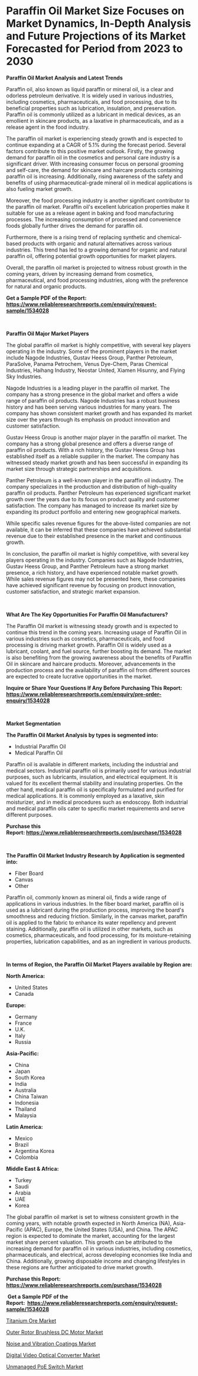 <p><h1>Paraffin Oil Market Size Focuses on Market Dynamics, In-Depth Analysis and Future Projections of its Market Forecasted for Period from 2023 to 2030</h1></p><p><strong>Paraffin Oil Market Analysis and Latest Trends</strong></p>
<p><p>Paraffin oil, also known as liquid paraffin or mineral oil, is a clear and odorless petroleum derivative. It is widely used in various industries, including cosmetics, pharmaceuticals, and food processing, due to its beneficial properties such as lubrication, insulation, and preservation. Paraffin oil is commonly utilized as a lubricant in medical devices, as an emollient in skincare products, as a laxative in pharmaceuticals, and as a release agent in the food industry.</p><p>The paraffin oil market is experiencing steady growth and is expected to continue expanding at a CAGR of 5.1% during the forecast period. Several factors contribute to this positive market outlook. Firstly, the growing demand for paraffin oil in the cosmetics and personal care industry is a significant driver. With increasing consumer focus on personal grooming and self-care, the demand for skincare and haircare products containing paraffin oil is increasing. Additionally, rising awareness of the safety and benefits of using pharmaceutical-grade mineral oil in medical applications is also fueling market growth.</p><p>Moreover, the food processing industry is another significant contributor to the paraffin oil market. Paraffin oil's excellent lubrication properties make it suitable for use as a release agent in baking and food manufacturing processes. The increasing consumption of processed and convenience foods globally further drives the demand for paraffin oil.</p><p>Furthermore, there is a rising trend of replacing synthetic and chemical-based products with organic and natural alternatives across various industries. This trend has led to a growing demand for organic and natural paraffin oil, offering potential growth opportunities for market players.</p><p>Overall, the paraffin oil market is projected to witness robust growth in the coming years, driven by increasing demand from cosmetics, pharmaceutical, and food processing industries, along with the preference for natural and organic products.</p></p>
<p><strong>Get a Sample PDF of the Report:&nbsp; <a href="https://www.reliableresearchreports.com/enquiry/request-sample/1534028">https://www.reliableresearchreports.com/enquiry/request-sample/1534028</a></strong></p>
<p>&nbsp;</p>
<p><strong>Paraffin Oil Major Market Players</strong></p>
<p><p>The global paraffin oil market is highly competitive, with several key players operating in the industry. Some of the prominent players in the market include Nagode Industries, Gustav Heess Group, Panther Petroleum, ParaSolve, Panama Petrochem, Venus Dye-Chem, Paras Chemical Industries, Haihang Industry, Neostar United, Xiamen Hisunny, and Flying Sky Industries.</p><p>Nagode Industries is a leading player in the paraffin oil market. The company has a strong presence in the global market and offers a wide range of paraffin oil products. Nagode Industries has a robust business history and has been serving various industries for many years. The company has shown consistent market growth and has expanded its market size over the years through its emphasis on product innovation and customer satisfaction.</p><p>Gustav Heess Group is another major player in the paraffin oil market. The company has a strong global presence and offers a diverse range of paraffin oil products. With a rich history, the Gustav Heess Group has established itself as a reliable supplier in the market. The company has witnessed steady market growth and has been successful in expanding its market size through strategic partnerships and acquisitions.</p><p>Panther Petroleum is a well-known player in the paraffin oil industry. The company specializes in the production and distribution of high-quality paraffin oil products. Panther Petroleum has experienced significant market growth over the years due to its focus on product quality and customer satisfaction. The company has managed to increase its market size by expanding its product portfolio and entering new geographical markets.</p><p>While specific sales revenue figures for the above-listed companies are not available, it can be inferred that these companies have achieved substantial revenue due to their established presence in the market and continuous growth.</p><p>In conclusion, the paraffin oil market is highly competitive, with several key players operating in the industry. Companies such as Nagode Industries, Gustav Heess Group, and Panther Petroleum have a strong market presence, a rich history, and have experienced notable market growth. While sales revenue figures may not be presented here, these companies have achieved significant revenue by focusing on product innovation, customer satisfaction, and strategic market expansion.</p></p>
<p>&nbsp;</p>
<p><strong>What Are The Key Opportunities For Paraffin Oil Manufacturers?</strong></p>
<p><p>The Paraffin Oil market is witnessing steady growth and is expected to continue this trend in the coming years. Increasing usage of Paraffin Oil in various industries such as cosmetics, pharmaceuticals, and food processing is driving market growth. Paraffin Oil is widely used as a lubricant, coolant, and fuel source, further boosting its demand. The market is also benefiting from the growing awareness about the benefits of Paraffin Oil in skincare and haircare products. Moreover, advancements in the production process and the availability of paraffin oil from different sources are expected to create lucrative opportunities in the market.</p></p>
<p><strong>Inquire or Share Your Questions If Any Before Purchasing This Report: <a href="https://www.reliableresearchreports.com/enquiry/pre-order-enquiry/1534028">https://www.reliableresearchreports.com/enquiry/pre-order-enquiry/1534028</a></strong></p>
<p>&nbsp;</p>
<p><strong>Market Segmentation</strong></p>
<p><strong>The Paraffin Oil Market Analysis by types is segmented into:</strong></p>
<p><ul><li>Industrial Paraffin Oil</li><li>Medical Paraffin Oil</li></ul></p>
<p><p>Paraffin oil is available in different markets, including the industrial and medical sectors. Industrial paraffin oil is primarily used for various industrial purposes, such as lubricants, insulation, and electrical equipment. It is valued for its excellent thermal stability and insulating properties. On the other hand, medical paraffin oil is specifically formulated and purified for medical applications. It is commonly employed as a laxative, skin moisturizer, and in medical procedures such as endoscopy. Both industrial and medical paraffin oils cater to specific market requirements and serve different purposes.</p></p>
<p><strong>Purchase this Report:&nbsp;<a href="https://www.reliableresearchreports.com/purchase/1534028">https://www.reliableresearchreports.com/purchase/1534028</a></strong></p>
<p>&nbsp;</p>
<p><strong>The Paraffin Oil Market Industry Research by Application is segmented into:</strong></p>
<p><ul><li>Fiber Board</li><li>Canvas</li><li>Other</li></ul></p>
<p><p>Paraffin oil, commonly known as mineral oil, finds a wide range of applications in various industries. In the fiber board market, paraffin oil is used as a lubricant during the production process, improving the board's smoothness and reducing friction. Similarly, in the canvas market, paraffin oil is applied to the fabric to enhance its water repellency and prevent staining. Additionally, paraffin oil is utilized in other markets, such as cosmetics, pharmaceuticals, and food processing, for its moisture-retaining properties, lubrication capabilities, and as an ingredient in various products.</p></p>
<p>&nbsp;</p>
<p><strong>In terms of Region, the Paraffin Oil Market Players available by Region are:</strong></p>
<p>
    <p> <strong> North America: </strong>
        <ul>
            <li>United States</li>
            <li>Canada</li>
        </ul>
        </p> 
    <p> <strong> Europe: </strong>
        <ul>
            <li>Germany</li>
            <li>France</li>
            <li>U.K.</li>
            <li>Italy</li>
            <li>Russia</li>
        </ul>
        </p> 
    <p> <strong> Asia-Pacific: </strong>
        <ul>
            <li>China</li>
            <li>Japan</li>
            <li>South Korea</li>
            <li>India</li>
            <li>Australia</li>
            <li>China Taiwan</li>
            <li>Indonesia</li>
            <li>Thailand</li>
            <li>Malaysia</li>
        </ul>
        </p> 
    <p> <strong> Latin America: </strong>
        <ul>
            <li>Mexico</li>
            <li>Brazil</li>
            <li>Argentina Korea</li>
            <li>Colombia</li>
        </ul>
        </p> 
    <p> <strong> Middle East & Africa: </strong>
        <ul>
            <li>Turkey</li>
            <li>Saudi</li>
            <li>Arabia</li>
            <li>UAE</li>
            <li>Korea</li>
        </ul>
    </p>
    </p>
<p><p>The global paraffin oil market is set to witness consistent growth in the coming years, with notable growth expected in North America (NA), Asia-Pacific (APAC), Europe, the United States (USA), and China. The APAC region is expected to dominate the market, accounting for the largest market share percent valuation. This growth can be attributed to the increasing demand for paraffin oil in various industries, including cosmetics, pharmaceuticals, and electrical, across developing economies like India and China. Additionally, growing disposable income and changing lifestyles in these regions are further anticipated to drive market growth.</p></p>
<p><strong>Purchase this Report: <a href="https://www.reliableresearchreports.com/purchase/1534028">https://www.reliableresearchreports.com/purchase/1534028</a></strong></p>
<p>&nbsp;<strong>Get a Sample PDF of the Report:&nbsp;&nbsp;<a href="https://www.reliableresearchreports.com/enquiry/request-sample/1534028">https://www.reliableresearchreports.com/enquiry/request-sample/1534028</a></strong></p>
<p><strong></strong></p>
<p><p><a href="https://github.com/ashepherd82/Market-Research-Report-List-1/blob/main/titanium-ore-market.md">Titanium Ore Market</a></p><p><a href="https://medium.com/@jaydonhyatt2023/outer-rotor-brushless-dc-motor-market-analysis-its-cagr-market-segmentation-and-global-industry-85e6d96bc42c">Outer Rotor Brushless DC Motor Market</a></p><p><a href="https://github.com/FassouRP/Market-Research-Report-List-1/blob/main/noise-and-vibration-coatings-market.md">Noise and Vibration Coatings Market</a></p><p><a href="https://medium.com/@walterstanley64/digital-video-optical-converter-market-insight-market-trends-growth-forecasted-from-2023-to-2030-e39c1ed0f337">Digital Video Optical Converter Market</a></p><p><a href="https://medium.com/@donaldortega4f/unmanaged-poe-switch-market-analysis-and-sze-forecasted-for-period-from-2023-to-2030-dd561e8ea516">Unmanaged PoE Switch Market</a></p></p>
